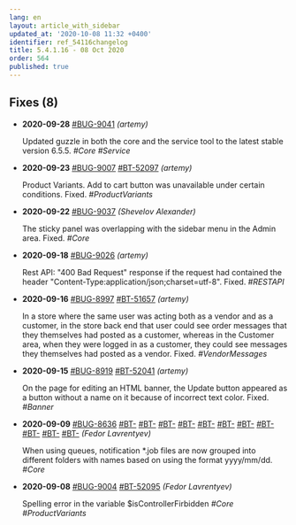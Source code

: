 ```yaml
---
lang: en
layout: article_with_sidebar
updated_at: '2020-10-08 11:32 +0400'
identifier: ref_54116changelog
title: 5.4.1.16 - 08 Oct 2020
order: 564
published: true
---
```

## Fixes (8)

* **2020-09-28** [#BUG-9041](https://xcn.myjetbrains.com/youtrack/issue/BUG-9041) _(artemy)_

  Updated guzzle in both the core and the service tool to the latest stable version 6.5.5. _#Core #Service_

* **2020-09-23** [#BUG-9007](https://xcn.myjetbrains.com/youtrack/issue/BUG-9007) [#BT-52097](https://bt.x-cart.com/view.php?id=52097) _(artemy)_

  Product Variants. Add to cart button was unavailable under certain conditions. Fixed. _#ProductVariants_

* **2020-09-22** [#BUG-9037](https://xcn.myjetbrains.com/youtrack/issue/BUG-9037) _(Shevelov Alexander)_

  The sticky panel was overlapping with the sidebar menu in the Admin area. Fixed. _#Core_

* **2020-09-18** [#BUG-9026](https://xcn.myjetbrains.com/youtrack/issue/BUG-9026) _(artemy)_

  Rest API: "400 Bad Request" response if the request had contained the header "Content-Type:application/json;charset=utf-8". Fixed. _#RESTAPI_

* **2020-09-16** [#BUG-8997](https://xcn.myjetbrains.com/youtrack/issue/BUG-8997) [#BT-51657](https://bt.x-cart.com/view.php?id=51657) _(artemy)_

  In a store where the same user was acting both as a vendor and as a customer, in the store back end that user could see order messages that they themselves had posted as a customer, whereas in the Customer area, when they were logged in as a customer, they could see messages they themselves had posted as a vendor. Fixed. _#VendorMessages_

* **2020-09-15** [#BUG-8919](https://xcn.myjetbrains.com/youtrack/issue/BUG-8919) [#BT-52041](https://bt.x-cart.com/view.php?id=52041) _(artemy)_

  On the page for editing an HTML banner, the Update button appeared as a button without a name on it because of incorrect text color. Fixed. _#Banner_

* **2020-09-09** [#BUG-8636](https://xcn.myjetbrains.com/youtrack/issue/BUG-8636) [#BT-](Нотификации) [#BT-]((job-файлы)) [#BT-](в) [#BT-](очередях) [#BT-](теперь) [#BT-](формируются) [#BT-](в) [#BT-](разные) [#BT-](папки) [#BT-](вида) [#BT-](yyyy/mm/dd) _(Fedor Lavrentyev)_

  When using queues, notification \*.job files are now grouped into different folders with names based on using the format yyyy/mm/dd. _#Core_

* **2020-09-08** [#BUG-9004](https://xcn.myjetbrains.com/youtrack/issue/BUG-9004) [#BT-52095](https://bt.x-cart.com/view.php?id=52095) _(Fedor Lavrentyev)_

  Spelling error in the variable $isControllerFirbidden _#Core #ProductVariants_
